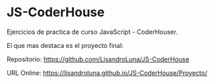 # JS-CoderHouse
Ejercicios de practica de curso JavaScript - CoderHouser.

El que mas destaca es el proyecto final: 

Repositorio: https://github.com/LisandroLuna/JS-CoderHouse

URL Online: https://lisandroluna.github.io/JS-CoderHouse/Proyecto/
